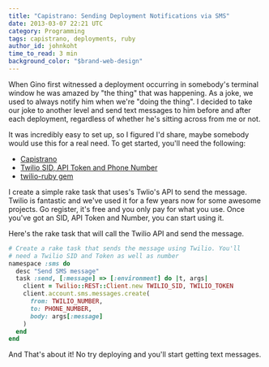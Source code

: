 ```yaml
---
title: "Capistrano: Sending Deployment Notifications via SMS"
date: 2013-03-07 22:21 UTC
category: Programming
tags: capistrano, deployments, ruby
author_id: johnkoht
time_to_read: 3 min
background_color: "$brand-web-design"
---
```


When Gino first witnessed a deployment occurring in somebody's terminal window he was amazed by "the thing" that was happening. As a joke, we used to always notify him when we're "doing the thing". I decided to take our joke to another level and send text messages to him before and after each deployment, regardless of whether he's sitting across from me or not. 

It was incredibly easy to set up, so I figured I'd share, maybe somebody would use this for a real need. To get started, you'll need the following:

- [Capistrano](https://github.com/capistrano/capistrano)
- [Twilio SID, API Token and Phone Number](http://www.twilio.com/)
- [twilio-ruby gem](https://github.com/twilio/twilio-ruby)

I create a simple rake task that uses's Twlio's API to send the message. Twilio is fantastic and we've used it for a few years now for some awesome projects. Go register, it's free and you only pay for what you use. Once you've got an SID, API Token and Number, you can start using it.

Here's the rake task that will call the Twilio API and send the message.

```ruby
# Create a rake task that sends the message using Twilio. You'll 
# need a Twilio SID and Token as well as number
namespace :sms do
  desc "Send SMS message"
  task :send, [:message] => [:environment] do |t, args|    
    client = Twilio::REST::Client.new TWILIO_SID, TWILIO_TOKEN
    client.account.sms.messages.create(
      from: TWILIO_NUMBER,
      to: PHONE_NUMBER,
      body: args[:message]
    )
  end
end
```

And That's about it! No try deploying and you'll start getting text messages.

